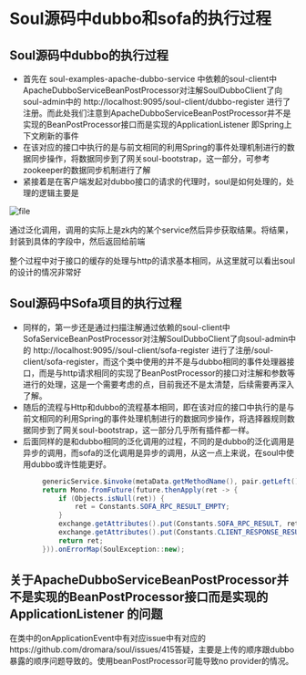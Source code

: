 # Soul源码中dubbo和sofa的执行过程
## Soul源码中dubbo的执行过程

* 首先在 soul-examples-apache-dubbo-service 中依赖的soul-client中ApacheDubboServiceBeanPostProcessor对注解SoulDubboClient了向soul-admin中的 http://localhost:9095/soul-client/dubbo-register 进行了注册。而此处我们注意到ApacheDubboServiceBeanPostProcessor并不是实现的BeanPostProcessor接口而是实现的ApplicationListener<ContextRefreshedEvent> 即Spring上下文刷新的事件
* 在该对应的接口中执行的是与前文相同的利用Spring的事件处理机制进行的数据同步操作，将数据同步到了网关soul-bootstrap，这一部分，可参考zookeeper的数据同步机制进行了解
* 紧接着是在客户端发起对dubbo接口的请求的代理时，soul是如何处理的，处理的逻辑主要是

![file](http://cdn.kobefan.cn/Fqzr6q7sU4w-mbAAFhGcuZ_2rgMJ)

通过泛化调用，调用的实际上是zk内的某个service然后异步获取结果。将结果，封装到具体的字段中，然后返回给前端

整个过程中对于接口的缓存的处理与http的请求基本相同，从这里就可以看出soul的设计的情况非常好

## Soul源码中Sofa项目的执行过程

* 同样的，第一步还是通过扫描注解通过依赖的soul-client中SofaServiceBeanPostProcessor对注解SoulDubboClient了向soul-admin中的 http://localhost:9095//soul-client/sofa-register 进行了注册/soul-client/sofa-register，而这个类中使用的并不是与dubbo相同的事件处理器接口，而是与http请求相同的实现了BeanPostProcessor的接口对注解和参数等进行的处理，这是一个需要考虑的点，目前我还不是太清楚，后续需要再深入了解。
* 随后的流程与Http和dubbo的流程基本相同，即在该对应的接口中执行的是与前文相同的利用Spring的事件处理机制进行的数据同步操作，将选择器规则数据同步到了网关soul-bootstrap，这一部分几乎所有插件都一样。
* 后面同样的是和dubbo相同的泛化调用的过程，不同的是dubbo的泛化调用是异步的调用，而sofa的泛化调用是异步的调用，从这一点上来说，在soul中使用dubbo或许性能更好。

```java
        genericService.$invoke(metaData.getMethodName(), pair.getLeft(), pair.getRight());
        return Mono.fromFuture(future.thenApply(ret -> {
            if (Objects.isNull(ret)) {
                ret = Constants.SOFA_RPC_RESULT_EMPTY;
            }
            exchange.getAttributes().put(Constants.SOFA_RPC_RESULT, ret);
            exchange.getAttributes().put(Constants.CLIENT_RESPONSE_RESULT_TYPE, ResultEnum.SUCCESS.getName());
            return ret;
        })).onErrorMap(SoulException::new);
```





## 关于ApacheDubboServiceBeanPostProcessor并不是实现的BeanPostProcessor接口而是实现的ApplicationListener<ContextRefreshedEvent> 的问题

在类中的onApplicationEvent中有对应issue中有对应的https://github.com/dromara/soul/issues/415答疑，主要是上传的顺序跟dubbo暴露的顺序问题导致的。使用beanPostProcessor可能导致no provider的情况。

